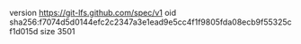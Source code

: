 version https://git-lfs.github.com/spec/v1
oid sha256:f7074d5d0144efc2c2347a3e1ead9e5cc4f1f9805fda08ecb9f55325cf1d015d
size 3501
